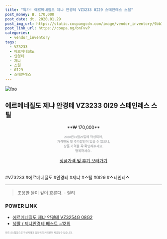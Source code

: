 ```yaml
--- 
title: "특가! 에르메네질도 제냐 안경테 VZ3233 0I29 스테인레스 스틸" 
post_money: ₩. 170,000 
post_date: dt. 2020.01.29 
post_img_url: https://static.coupangcdn.com/image/vendor_inventory/9bb1/04bf0340ec4167f890f3b19d79c48bf19d9846b648a7a22766d954adb20d.jpg 
post_link_url: https://coupa.ng/bnFvvP 
categories: 
  - vendor_inventory 
tags: 
  - VZ3233 
  - 에르메네질도 
  - 안경테 
  - 제냐 
  - 스틸 
  - 0I29 
  - 스테인레스 
--- 
```

[![foo](https://static.coupangcdn.com/image/vendor_inventory/9bb1/04bf0340ec4167f890f3b19d79c48bf19d9846b648a7a22766d954adb20d.jpg)](https://coupa.ng/bnFvvP) 

## 에르메네질도 제냐 안경테 VZ3233 0I29 스테인레스 스틸 
<p style="text-align: center;">**₩ 170,000**</p> 
<p style="text-align: center;"><span style="color: #898c8f; font-family: Georgia,Times,serif; font-size: 0.75em;">2020년01월29일에 작성되어, <br>가격변동 및 추가할인이 있을 수 있으니,<br> 상품 가격을 꼭!확인해주세요.<br>행복하세요~</span> 
</p>	 
<div markdown="0" style="text-align: center;"><a href="https://coupa.ng/bnFvvP" class="btn btn--success">상품가격 및 후기 보러가기</a></div> 
<br><br> 
  #VZ3233 #에르메네질도 #안경테 #제냐 #스틸 #0I29 #스테인레스 
<hr> 

> 조용한 물이 깊이 흐른다. - 릴리 


### POWER LINK

* <a href="https://blog.naver.com/fasyy4321/221790040437" target="_blank">에르메네질도 제냐 안경테 VZ3254G 08G2</a>
* <a href="https://blog.naver.com/santokki14/221789407401" target="_blank">생활 / 제냐안경테 베스트 ~12위</a>

<span style="color: #898c8f; font-family: Georgia,Times,serif; font-size: 0.55em;">파트너스활동으로 작성자에게 일정액의 커미션이 제공될수 있습니다.</span> 
